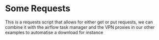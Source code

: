# Some Requests
This is a requests script that allows for either  get or put requests, we can combine it with the airflow task manager and the VPN proxies in our other examples to automatise a download for instance
